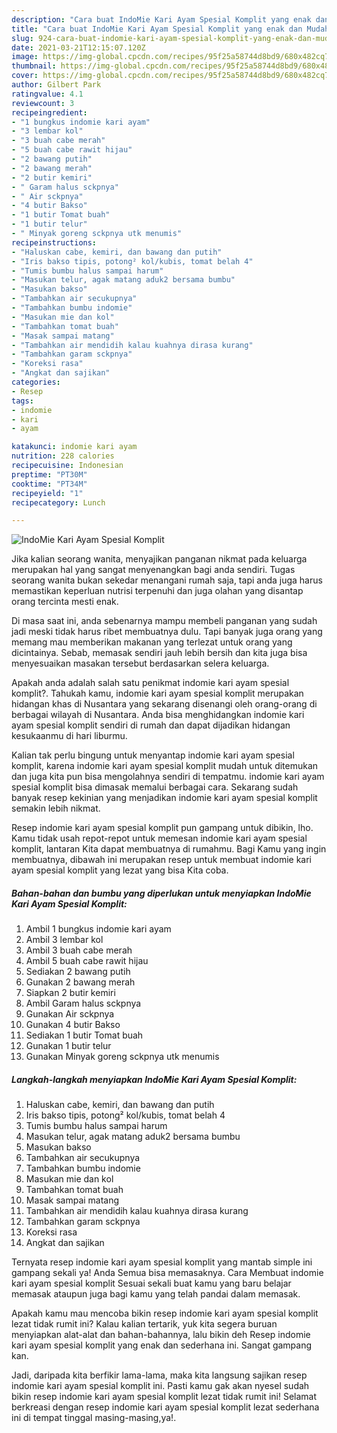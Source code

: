 ```yaml
---
description: "Cara buat IndoMie Kari Ayam Spesial Komplit yang enak dan Mudah Dibuat"
title: "Cara buat IndoMie Kari Ayam Spesial Komplit yang enak dan Mudah Dibuat"
slug: 924-cara-buat-indomie-kari-ayam-spesial-komplit-yang-enak-dan-mudah-dibuat
date: 2021-03-21T12:15:07.120Z
image: https://img-global.cpcdn.com/recipes/95f25a58744d8bd9/680x482cq70/indomie-kari-ayam-spesial-komplit-foto-resep-utama.jpg
thumbnail: https://img-global.cpcdn.com/recipes/95f25a58744d8bd9/680x482cq70/indomie-kari-ayam-spesial-komplit-foto-resep-utama.jpg
cover: https://img-global.cpcdn.com/recipes/95f25a58744d8bd9/680x482cq70/indomie-kari-ayam-spesial-komplit-foto-resep-utama.jpg
author: Gilbert Park
ratingvalue: 4.1
reviewcount: 3
recipeingredient:
- "1 bungkus indomie kari ayam"
- "3 lembar kol"
- "3 buah cabe merah"
- "5 buah cabe rawit hijau"
- "2 bawang putih"
- "2 bawang merah"
- "2 butir kemiri"
- " Garam halus sckpnya"
- " Air sckpnya"
- "4 butir Bakso"
- "1 butir Tomat buah"
- "1 butir telur"
- " Minyak goreng sckpnya utk menumis"
recipeinstructions:
- "Haluskan cabe, kemiri, dan bawang dan putih"
- "Iris bakso tipis, potong² kol/kubis, tomat belah 4"
- "Tumis bumbu halus sampai harum"
- "Masukan telur, agak matang aduk2 bersama bumbu"
- "Masukan bakso"
- "Tambahkan air secukupnya"
- "Tambahkan bumbu indomie"
- "Masukan mie dan kol"
- "Tambahkan tomat buah"
- "Masak sampai matang"
- "Tambahkan air mendidih kalau kuahnya dirasa kurang"
- "Tambahkan garam sckpnya"
- "Koreksi rasa"
- "Angkat dan sajikan"
categories:
- Resep
tags:
- indomie
- kari
- ayam

katakunci: indomie kari ayam 
nutrition: 228 calories
recipecuisine: Indonesian
preptime: "PT30M"
cooktime: "PT34M"
recipeyield: "1"
recipecategory: Lunch

---
```



![IndoMie Kari Ayam Spesial Komplit](https://img-global.cpcdn.com/recipes/95f25a58744d8bd9/680x482cq70/indomie-kari-ayam-spesial-komplit-foto-resep-utama.jpg)

Jika kalian seorang wanita, menyajikan panganan nikmat pada keluarga merupakan hal yang sangat menyenangkan bagi anda sendiri. Tugas seorang  wanita bukan sekedar menangani rumah saja, tapi anda juga harus memastikan keperluan nutrisi terpenuhi dan juga olahan yang disantap orang tercinta mesti enak.

Di masa  saat ini, anda sebenarnya mampu membeli panganan yang sudah jadi meski tidak harus ribet membuatnya dulu. Tapi banyak juga orang yang memang mau memberikan makanan yang terlezat untuk orang yang dicintainya. Sebab, memasak sendiri jauh lebih bersih dan kita juga bisa menyesuaikan masakan tersebut berdasarkan selera keluarga. 



Apakah anda adalah salah satu penikmat indomie kari ayam spesial komplit?. Tahukah kamu, indomie kari ayam spesial komplit merupakan hidangan khas di Nusantara yang sekarang disenangi oleh orang-orang di berbagai wilayah di Nusantara. Anda bisa menghidangkan indomie kari ayam spesial komplit sendiri di rumah dan dapat dijadikan hidangan kesukaanmu di hari liburmu.

Kalian tak perlu bingung untuk menyantap indomie kari ayam spesial komplit, karena indomie kari ayam spesial komplit mudah untuk ditemukan dan juga kita pun bisa mengolahnya sendiri di tempatmu. indomie kari ayam spesial komplit bisa dimasak memalui berbagai cara. Sekarang sudah banyak resep kekinian yang menjadikan indomie kari ayam spesial komplit semakin lebih nikmat.

Resep indomie kari ayam spesial komplit pun gampang untuk dibikin, lho. Kamu tidak usah repot-repot untuk memesan indomie kari ayam spesial komplit, lantaran Kita dapat membuatnya di rumahmu. Bagi Kamu yang ingin membuatnya, dibawah ini merupakan resep untuk membuat indomie kari ayam spesial komplit yang lezat yang bisa Kita coba.

<!--inarticleads1-->

##### Bahan-bahan dan bumbu yang diperlukan untuk menyiapkan IndoMie Kari Ayam Spesial Komplit:

1. Ambil 1 bungkus indomie kari ayam
1. Ambil 3 lembar kol
1. Ambil 3 buah cabe merah
1. Ambil 5 buah cabe rawit hijau
1. Sediakan 2 bawang putih
1. Gunakan 2 bawang merah
1. Siapkan 2 butir kemiri
1. Ambil  Garam halus sckpnya
1. Gunakan  Air sckpnya
1. Gunakan 4 butir Bakso
1. Sediakan 1 butir Tomat buah
1. Gunakan 1 butir telur
1. Gunakan  Minyak goreng sckpnya utk menumis




<!--inarticleads2-->

##### Langkah-langkah menyiapkan IndoMie Kari Ayam Spesial Komplit:

1. Haluskan cabe, kemiri, dan bawang dan putih
1. Iris bakso tipis, potong² kol/kubis, tomat belah 4
1. Tumis bumbu halus sampai harum
1. Masukan telur, agak matang aduk2 bersama bumbu
1. Masukan bakso
1. Tambahkan air secukupnya
1. Tambahkan bumbu indomie
1. Masukan mie dan kol
1. Tambahkan tomat buah
1. Masak sampai matang
1. Tambahkan air mendidih kalau kuahnya dirasa kurang
1. Tambahkan garam sckpnya
1. Koreksi rasa
1. Angkat dan sajikan




Ternyata resep indomie kari ayam spesial komplit yang mantab simple ini gampang sekali ya! Anda Semua bisa memasaknya. Cara Membuat indomie kari ayam spesial komplit Sesuai sekali buat kamu yang baru belajar memasak ataupun juga bagi kamu yang telah pandai dalam memasak.

Apakah kamu mau mencoba bikin resep indomie kari ayam spesial komplit lezat tidak rumit ini? Kalau kalian tertarik, yuk kita segera buruan menyiapkan alat-alat dan bahan-bahannya, lalu bikin deh Resep indomie kari ayam spesial komplit yang enak dan sederhana ini. Sangat gampang kan. 

Jadi, daripada kita berfikir lama-lama, maka kita langsung sajikan resep indomie kari ayam spesial komplit ini. Pasti kamu gak akan nyesel sudah bikin resep indomie kari ayam spesial komplit lezat tidak rumit ini! Selamat berkreasi dengan resep indomie kari ayam spesial komplit lezat sederhana ini di tempat tinggal masing-masing,ya!.

